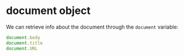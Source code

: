 # document object

We can retrieve info about the document through the `document` variable:

``` js
document.body
document.title
document.URL
```
